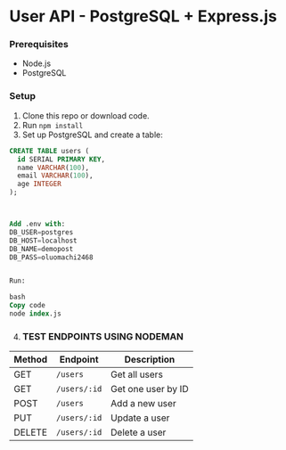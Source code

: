 # User API - PostgreSQL + Express.js

### Prerequisites

- Node.js
- PostgreSQL

### Setup

1. Clone this repo or download code.
2. Run `npm install`
3. Set up PostgreSQL and create a table:

```sql
CREATE TABLE users (
  id SERIAL PRIMARY KEY,
  name VARCHAR(100),
  email VARCHAR(100),
  age INTEGER
);



Add .env with:
DB_USER=postgres
DB_HOST=localhost
DB_NAME=demopost
DB_PASS=oluomachi2468


Run:

bash
Copy code
node index.js
```



4. ### TEST ENDPOINTS USING NODEMAN

| Method | Endpoint     | Description        |
| ------ | ------------ | ------------------ |
| GET    | `/users`     | Get all users      |
| GET    | `/users/:id` | Get one user by ID |
| POST   | `/users`     | Add a new user     |
| PUT    | `/users/:id` | Update a user      |
| DELETE | `/users/:id` | Delete a user      |
